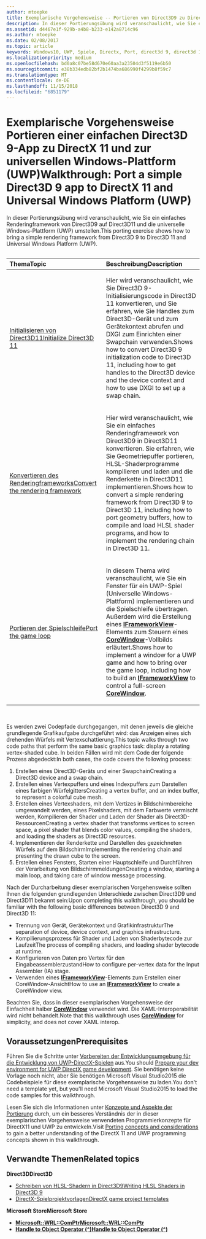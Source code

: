 ```yaml
---
author: mtoepke
title: Exemplarische Vorgehensweise -- Portieren von Direct3D9 zu DirectX11 und UWP
description: In dieser Portierungsübung wird veranschaulicht, wie Sie ein einfaches Renderingframework von Direct3D9 auf Direct3D11 und die universelle Windows-Plattform (UWP) umstellen.
ms.assetid: d4467e1f-929b-a4b8-b233-e142a8714c96
ms.author: mtoepke
ms.date: 02/08/2017
ms.topic: article
keywords: Windows10, UWP, Spiele, Directx, Port, direct3d 9, direct3d 11
ms.localizationpriority: medium
ms.openlocfilehash: bd0a8c07be58d670e60aa3a23504d3f5119e6b50
ms.sourcegitcommit: e38b334edb82bf2b1474ba686990f4299b8f59c7
ms.translationtype: MT
ms.contentlocale: de-DE
ms.lasthandoff: 11/15/2018
ms.locfileid: "6851179"
---
```

# <a name="walkthrough-port-a-simple-direct3d-9-app-to-directx-11-and-universal-windows-platform-uwp"></a><span data-ttu-id="64145-104">Exemplarische Vorgehensweise Portieren einer einfachen Direct3D 9-App zu DirectX 11 und zur universellen Windows-Plattform (UWP)</span><span class="sxs-lookup"><span data-stu-id="64145-104">Walkthrough: Port a simple Direct3D 9 app to DirectX 11 and Universal Windows Platform (UWP)</span></span>



<span data-ttu-id="64145-105">In dieser Portierungsübung wird veranschaulicht, wie Sie ein einfaches Renderingframework von Direct3D9 auf Direct3D11 und die universelle Windows-Plattform (UWP) umstellen.</span><span class="sxs-lookup"><span data-stu-id="64145-105">This porting exercise shows how to bring a simple rendering framework from Direct3D 9 to Direct3D 11 and Universal Windows Platform (UWP).</span></span>
## 
<table>
<colgroup>
<col width="50%" />
<col width="50%" />
</colgroup>
<thead>
<tr class="header">
<th align="left"><span data-ttu-id="64145-106">Thema</span><span class="sxs-lookup"><span data-stu-id="64145-106">Topic</span></span></th>
<th align="left"><span data-ttu-id="64145-107">Beschreibung</span><span class="sxs-lookup"><span data-stu-id="64145-107">Description</span></span></th>
</tr>
</thead>
<tbody>
<tr class="odd">
<td align="left"><p><a href="simple-port-from-direct3d-9-to-11-1-part-1--initializing-direct3d.md"><span data-ttu-id="64145-108">Initialisieren von Direct3D11</span><span class="sxs-lookup"><span data-stu-id="64145-108">Initialize Direct3D 11</span></span></a></p></td>
<td align="left"><p><span data-ttu-id="64145-109">Hier wird veranschaulicht, wie Sie Direct3D 9-Initialisierungscode in Direct3D 11 konvertieren, und Sie erfahren, wie Sie Handles zum Direct3D-Gerät und zum Gerätekontext abrufen und DXGI zum Einrichten einer Swapchain verwenden.</span><span class="sxs-lookup"><span data-stu-id="64145-109">Shows how to convert Direct3D 9 initialization code to Direct3D 11, including how to get handles to the Direct3D device and the device context and how to use DXGI to set up a swap chain.</span></span></p></td>
</tr>
<tr class="even">
<td align="left"><p><a href="simple-port-from-direct3d-9-to-11-1-part-2--rendering.md"><span data-ttu-id="64145-110">Konvertieren des Renderingframeworks</span><span class="sxs-lookup"><span data-stu-id="64145-110">Convert the rendering framework</span></span></a></p></td>
<td align="left"><p><span data-ttu-id="64145-111">Hier wird veranschaulicht, wie Sie ein einfaches Renderingframework von Direct3D9 in Direct3D11 konvertieren. Sie erfahren, wie Sie Geometriepuffer portieren, HLSL-Shaderprogramme kompilieren und laden und die Renderkette in Direct3D11 implementieren.</span><span class="sxs-lookup"><span data-stu-id="64145-111">Shows how to convert a simple rendering framework from Direct3D 9 to Direct3D 11, including how to port geometry buffers, how to compile and load HLSL shader programs, and how to implement the rendering chain in Direct3D 11.</span></span></p></td>
</tr>
<tr class="odd">
<td align="left"><p><a href="simple-port-from-direct3d-9-to-11-1-part-3--viewport-and-game-loop.md"><span data-ttu-id="64145-112">Portieren der Spielschleife</span><span class="sxs-lookup"><span data-stu-id="64145-112">Port the game loop</span></span></a></p></td>
<td align="left"><p><span data-ttu-id="64145-113">In diesem Thema wird veranschaulicht, wie Sie ein Fenster für ein UWP-Spiel (Universelle Windows-Plattform) implementieren und die Spielschleife übertragen. Außerdem wird die Erstellung eines <a href="https://msdn.microsoft.com/library/windows/apps/hh700478"><strong>IFrameworkView</strong></a>-Elements zum Steuern eines <a href="https://msdn.microsoft.com/library/windows/apps/br208225"><strong>CoreWindow</strong></a>-Vollbilds erläutert.</span><span class="sxs-lookup"><span data-stu-id="64145-113">Shows how to implement a window for a UWP game and how to bring over the game loop, including how to build an <a href="https://msdn.microsoft.com/library/windows/apps/hh700478"><strong>IFrameworkView</strong></a> to control a full-screen <a href="https://msdn.microsoft.com/library/windows/apps/br208225"><strong>CoreWindow</strong></a>.</span></span></p></td>
</tr>
</tbody>
</table>

 

<span data-ttu-id="64145-114">Es werden zwei Codepfade durchgegangen, mit denen jeweils die gleiche grundlegende Grafikaufgabe durchgeführt wird: das Anzeigen eines sich drehenden Würfels mit Vertexschattierung.</span><span class="sxs-lookup"><span data-stu-id="64145-114">This topic walks through two code paths that perform the same basic graphics task: display a rotating vertex-shaded cube.</span></span> <span data-ttu-id="64145-115">In beiden Fällen wird mit dem Code der folgende Prozess abgedeckt:</span><span class="sxs-lookup"><span data-stu-id="64145-115">In both cases, the code covers the following process:</span></span>

1.  <span data-ttu-id="64145-116">Erstellen eines Direct3D-Geräts und einer Swapchain</span><span class="sxs-lookup"><span data-stu-id="64145-116">Creating a Direct3D device and a swap chain.</span></span>
2.  <span data-ttu-id="64145-117">Erstellen eines Vertexpuffers und eines Indexpuffers zum Darstellen eines farbigen Würfelgitters</span><span class="sxs-lookup"><span data-stu-id="64145-117">Creating a vertex buffer, and an index buffer, to represent a colorful cube mesh.</span></span>
3.  <span data-ttu-id="64145-118">Erstellen eines Vertexshaders, mit dem Vertizes in Bildschirmbereiche umgewandelt werden, eines Pixelshaders, mit dem Farbwerte vermischt werden, Kompilieren der Shader und Laden der Shader als Direct3D-Ressourcen</span><span class="sxs-lookup"><span data-stu-id="64145-118">Creating a vertex shader that transforms vertices to screen space, a pixel shader that blends color values, compiling the shaders, and loading the shaders as Direct3D resources.</span></span>
4.  <span data-ttu-id="64145-119">Implementieren der Renderkette und Darstellen des gezeichneten Würfels auf dem Bildschirm</span><span class="sxs-lookup"><span data-stu-id="64145-119">Implementing the rendering chain and presenting the drawn cube to the screen.</span></span>
5.  <span data-ttu-id="64145-120">Erstellen eines Fensters, Starten einer Hauptschleife und Durchführen der Verarbeitung von Bildschirmmeldungen</span><span class="sxs-lookup"><span data-stu-id="64145-120">Creating a window, starting a main loop, and taking care of window message processing.</span></span>

<span data-ttu-id="64145-121">Nach der Durcharbeitung dieser exemplarischen Vorgehensweise sollten Ihnen die folgenden grundlegenden Unterschiede zwischen Direct3D9 und Direct3D11 bekannt sein:</span><span class="sxs-lookup"><span data-stu-id="64145-121">Upon completing this walkthrough, you should be familiar with the following basic differences between Direct3D 9 and Direct3D 11:</span></span>

-   <span data-ttu-id="64145-122">Trennung von Gerät, Gerätekontext und Grafikinfrastruktur</span><span class="sxs-lookup"><span data-stu-id="64145-122">The separation of device, device context, and graphics infrastructure.</span></span>
-   <span data-ttu-id="64145-123">Kompilierungsprozess für Shader und Laden von Shaderbytecode zur Laufzeit</span><span class="sxs-lookup"><span data-stu-id="64145-123">The process of compiling shaders, and loading shader bytecode at runtime.</span></span>
-   <span data-ttu-id="64145-124">Konfigurieren von Daten pro Vertex für den Eingabeassemblerzustand</span><span class="sxs-lookup"><span data-stu-id="64145-124">How to configure per-vertex data for the Input Assembler (IA) stage.</span></span>
-   <span data-ttu-id="64145-125">Verwenden eines [**IFrameworkView**](https://msdn.microsoft.com/library/windows/apps/hh700478)-Elements zum Erstellen einer CoreWindow-Ansicht</span><span class="sxs-lookup"><span data-stu-id="64145-125">How to use an [**IFrameworkView**](https://msdn.microsoft.com/library/windows/apps/hh700478) to create a CoreWindow view.</span></span>

<span data-ttu-id="64145-126">Beachten Sie, dass in dieser exemplarischen Vorgehensweise der Einfachheit halber [**CoreWindow**](https://msdn.microsoft.com/library/windows/apps/br208225) verwendet wird. Die XAML-Interoperabilität wird nicht behandelt.</span><span class="sxs-lookup"><span data-stu-id="64145-126">Note that this walkthrough uses [**CoreWindow**](https://msdn.microsoft.com/library/windows/apps/br208225) for simplicity, and does not cover XAML interop.</span></span>

## <a name="prerequisites"></a><span data-ttu-id="64145-127">Voraussetzungen</span><span class="sxs-lookup"><span data-stu-id="64145-127">Prerequisites</span></span>


<span data-ttu-id="64145-128">Führen Sie die Schritte unter [Vorbereiten der Entwicklungsumgebung für die Entwicklung von UWP-DirectX-Spielen](prepare-your-dev-environment-for-windows-store-directx-game-development.md) aus.</span><span class="sxs-lookup"><span data-stu-id="64145-128">You should [Prepare your dev environment for UWP DirectX game development](prepare-your-dev-environment-for-windows-store-directx-game-development.md).</span></span> <span data-ttu-id="64145-129">Sie benötigen keine Vorlage noch nicht, aber Sie benötigen Microsoft Visual Studio2015 die Codebeispiele für diese exemplarische Vorgehensweise zu laden.</span><span class="sxs-lookup"><span data-stu-id="64145-129">You don't need a template yet, but you'll need Microsoft Visual Studio2015 to load the code samples for this walkthrough.</span></span>

<span data-ttu-id="64145-130">Lesen Sie sich die Informationen unter [Konzepte und Aspekte der Portierung](porting-considerations.md) durch, um ein besseres Verständnis der in dieser exemplarischen Vorgehensweise verwendeten Programmierkonzepte für DirectX11 und UWP zu entwickeln.</span><span class="sxs-lookup"><span data-stu-id="64145-130">Visit [Porting concepts and considerations](porting-considerations.md) to gain a better understanding of the DirectX 11 and UWP programming concepts shown in this walkthrough.</span></span>

## <a name="related-topics"></a><span data-ttu-id="64145-131">Verwandte Themen</span><span class="sxs-lookup"><span data-stu-id="64145-131">Related topics</span></span>

**<span data-ttu-id="64145-132">Direct3D</span><span class="sxs-lookup"><span data-stu-id="64145-132">Direct3D</span></span>**

* [<span data-ttu-id="64145-133">Schreiben von HLSL-Shadern in Direct3D9</span><span class="sxs-lookup"><span data-stu-id="64145-133">Writing HLSL Shaders in Direct3D 9</span></span>](https://msdn.microsoft.com/library/windows/desktop/bb944006)
* [<span data-ttu-id="64145-134">DirectX-Spielprojektvorlagen</span><span class="sxs-lookup"><span data-stu-id="64145-134">DirectX game project templates</span></span>](user-interface.md)

**<span data-ttu-id="64145-135">Microsoft Store</span><span class="sxs-lookup"><span data-stu-id="64145-135">Microsoft Store</span></span>**

* [**<span data-ttu-id="64145-136">Microsoft::WRL::ComPtr</span><span class="sxs-lookup"><span data-stu-id="64145-136">Microsoft::WRL::ComPtr</span></span>**](https://msdn.microsoft.com/library/windows/apps/br244983.aspx)
* [**<span data-ttu-id="64145-137">Handle to Object Operator (^)</span><span class="sxs-lookup"><span data-stu-id="64145-137">Handle to Object Operator (^)</span></span>**](https://msdn.microsoft.com/library/windows/apps/yk97tc08.aspx)

